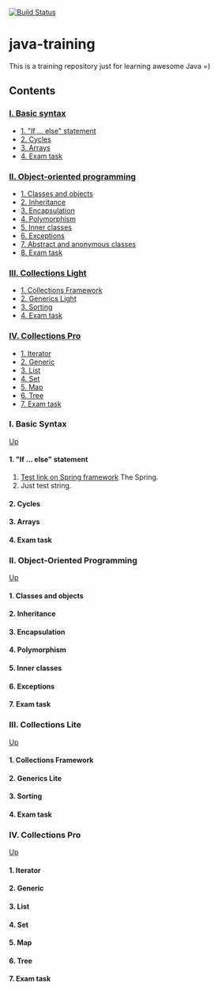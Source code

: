 [![Build Status](https://travis-ci.org/ephemeralin/java-training.svg?branch=master)](https://travis-ci.org/ephemeralin/java-training)

# java-training
This is a training repository just for learning awesome Java =)

## Contents

### [I. Basic syntax](#i-basic-syntax-1)
* [1. "If ... else" statement](#1-if-else-statement)
* [2. Cycles](#2-cycles)
* [3. Arrays](#3-arrays)
* [4. Exam task](#4-exam-task)

### [II. Object-oriented programming](ii-object-oriented-programming-1)
* [1. Classes and objects](#1-classes-and-objects)
* [2. Inheritance](#2-inheritance)
* [3. Encapsulation](#3-encapsulation)
* [4. Polymorphism](#4-polymorphism)
* [5. Inner classes](#5-inner-classes)
* [6. Exceptions](#6-exceptions)
* [7. Abstract and anonymous classes](#7-abstract-and-anonymous-classes)
* [8. Exam task](#8-exam-task-1)

### [III. Collections Light](iii-collections-light-1)
* [1. Collections Framework](#1-collections-framework)
* [2. Generics Light](#2-generics-light)
* [3. Sorting](#3-sorting)
* [4. Exam task](#4-exam-task-2)

### [IV. Collections Pro](iv-collections-pro-1)
* [1. Iterator](#1-iterator)
* [2. Generic](#2-generic)
* [3. List](#3-list)
* [4. Set](#4-set)
* [5. Map](#5-map)
* [6. Tree](#6-tree)
* [7. Exam task](#7-exam-task)

### I. Basic Syntax
[Up](#java-training)
#### 1. "If ... else" statement
1.  [Test link on Spring framework](https://github.com/spring-projects/spring-framework) The Spring. 
2.  Just test string.
#### 2. Cycles
#### 3. Arrays
#### 4. Exam task

### II. Object-Oriented Programming
[Up](#java-training)
#### 1. Classes and objects
#### 2. Inheritance
#### 3. Encapsulation
#### 4. Polymorphism
#### 5. Inner classes
#### 6. Exceptions
#### 7. Exam task

### III. Collections Lite
[Up](#java-training)
#### 1. Collections Framework
#### 2. Generics Lite
#### 3. Sorting
#### 4. Exam task

### IV. Collections Pro
[Up](#java-training)
#### 1. Iterator
#### 2. Generic
#### 3. List
#### 4. Set
#### 5. Map
#### 6. Tree
#### 7. Exam task
